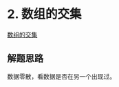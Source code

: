 # 2. 数组的交集
[数组的交集](https://programmercarl.com/0349.%E4%B8%A4%E4%B8%AA%E6%95%B0%E7%BB%84%E7%9A%84%E4%BA%A4%E9%9B%86.html)
## 解题思路
数据零散，看数据是否在另一个出现过。<br>
